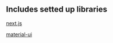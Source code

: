Includes setted up libraries
-
[next.js](https://github.com/zeit/next.js) 

[material-ui](https://github.com/mui-org/material-ui)

